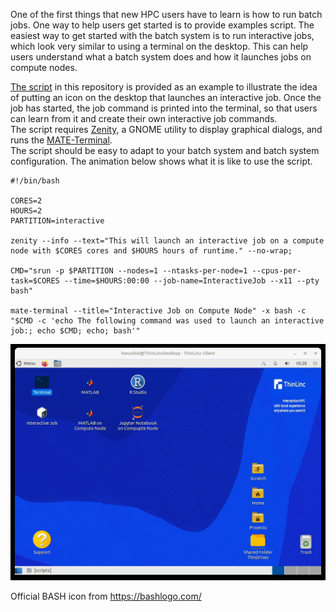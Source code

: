 One of the first things that new HPC users have to learn is how to run batch jobs. One way to help users get started is to provide examples script. The easiest way to get started with the batch system is to run interactive jobs, which look very similar to using a terminal on the desktop. This can help users understand what a batch system does and how it launches jobs on compute nodes.

[The script](./interactiveJob.sh) in this repository is provided as an example to illustrate the idea of putting an icon on the desktop that launches an interactive job. Once the job has started, the job command is printed into the terminal, so that users can learn from it and create their own interactive job commands.  
The script requires [Zenity](https://help.gnome.org/users/zenity/stable/), a GNOME utility to display graphical dialogs, and runs the [MATE-Terminal](https://wiki.mate-desktop.org/mate-desktop/applications/mate-terminal/).  
The script should be easy to adapt to your batch system and batch system configuration. The animation below shows what it is like to use the script.

```
#!/bin/bash

CORES=2
HOURS=2
PARTITION=interactive

zenity --info --text="This will launch an interactive job on a compute node with $CORES cores and $HOURS hours of runtime." --no-wrap;

CMD="srun -p $PARTITION --nodes=1 --ntasks-per-node=1 --cpus-per-task=$CORES --time=$HOURS:00:00 --job-name=InteractiveJob --x11 --pty bash"

mate-terminal --title="Interactive Job on Compute Node" -x bash -c "$CMD -c 'echo The following command was used to launch an interactive job:; echo $CMD; echo; bash'"

```

![](interactiveJob.gif)

Official BASH icon from https://bashlogo.com/
